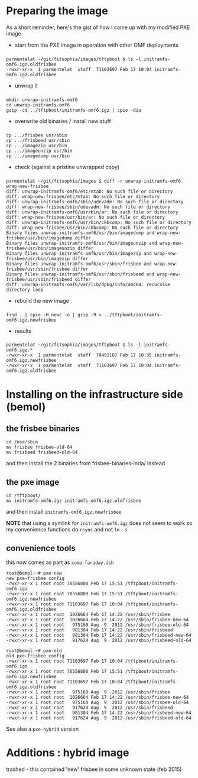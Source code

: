# Preparing the image

As a short reminder, here's the gist of how I came up with my modified PXE image

* start from the PXE image in operation with other OMF deployments

###
    parmentelat ~/git/fitsophia/images/tftpboot $ ls -l initramfs-omf6.igz.oldfrisbee
    -rwxr-xr-x  1 parmentelat  staff  71103697 Feb 17 10:04 initramfs-omf6.igz.oldfrisbee
* unwrap it

###
    mkdir unwrap-initramfs-omf6
    cd unwrap-initramfs-omf6
    gzip -cd ../tftpboot/initramfs-omf6.igz | cpio -diu
    
* overwrite old binaries / install new stuff 

###
    cp .../frisbee usr/sbin
    cp .../frisbeed usr/sbin
    cp .../imagezip usr/bin
    cp .../imageunzip usr/bin
    cp .../imagedump usr/bin

* check (against a pristine unwrapped copy)

###        
    parmentelat ~/git/fitsophia/images $ diff -r unwrap-initramfs-omf6 wrap-new-frisbee
    diff: unwrap-initramfs-omf6/etc/mtab: No such file or directory
    diff: wrap-new-frisbee/etc/mtab: No such file or directory
    diff: unwrap-initramfs-omf6/sbin/udevadm: No such file or directory
    diff: wrap-new-frisbee/sbin/udevadm: No such file or directory
    diff: unwrap-initramfs-omf6/usr/bin/ar: No such file or directory
    diff: wrap-new-frisbee/usr/bin/ar: No such file or directory
    diff: unwrap-initramfs-omf6/usr/bin/ckbcomp: No such file or directory
    diff: wrap-new-frisbee/usr/bin/ckbcomp: No such file or directory
    Binary files unwrap-initramfs-omf6/usr/bin/imagedump and wrap-new-frisbee/usr/bin/imagedump differ
    Binary files unwrap-initramfs-omf6/usr/bin/imageunzip and wrap-new-frisbee/usr/bin/imageunzip differ
    Binary files unwrap-initramfs-omf6/usr/bin/imagezip and wrap-new-frisbee/usr/bin/imagezip differ
    Binary files unwrap-initramfs-omf6/usr/sbin/frisbee and wrap-new-frisbee/usr/sbin/frisbee differ
    Binary files unwrap-initramfs-omf6/usr/sbin/frisbeed and wrap-new-frisbee/usr/sbin/frisbeed differ
    diff: unwrap-initramfs-omf6/var/lib/dpkg/info/amd64: recursive directory loop
    
* rebuild the new image

###
    find . | cpio -H newc -o | gzip -9 > ../tftpboot/initramfs-omf6.igz.newfrisbee
    
* results
 
###
    parmentelat ~/git/fitsophia/images/tftpboot $ ls -l initramfs-omf6.igz.*
    -rwxr-xr-x  1 parmentelat  staff  70491187 Feb 17 10:35 initramfs-omf6.igz.newfrisbee
    -rwxr-xr-x  1 parmentelat  staff  71103697 Feb 17 10:04 initramfs-omf6.igz.oldfrisbee
    
    
# Installing on the infrastructure side (bemol)

## the frisbee binaries
    cd /usr/sbin
    mv frisbee frisbee-old-64
    mv frisbeed frisbeed-old-64

and then install the 2 binaries from frisbee-binaries-inria/ instead

## the pxe image

    cd /tftpboot/
    mv initramfs-omf6.igz initramfs-omf6.igz.oldfrisbee

and then install `initramfs-omf6.igz.newfrisbee` 

**NOTE** that using a symlink for `initramfs-omf6.igz` does not seem to work so my convenience functions do `rsync` and not 	 `ln -s`

## convenience tools

this now comes as part as `comp-faraday.ish`

    root@bemol:~# pxe-new
    new pxe-frisbee config
    -rwxr-xr-x 1 root root 70556800 Feb 17 15:51 /tftpboot/initramfs-omf6.igz
    -rwxr-xr-x 1 root root 70556800 Feb 17 15:51 /tftpboot/initramfs-omf6.igz.newfrisbee
    -rwxr-xr-x 1 root root 71103697 Feb 17 10:04 /tftpboot/initramfs-omf6.igz.oldfrisbee
    -rwxr-xr-x 1 root root  1026664 Feb 17 14:22 /usr/sbin/frisbee
    -rwxr-xr-x 1 root root  1026664 Feb 17 14:22 /usr/sbin/frisbee-new-64
    -rwxr-xr-x 1 root root   975160 Aug  9  2012 /usr/sbin/frisbee-old-64
    -rwxr-xr-x 1 root root   981304 Feb 17 14:22 /usr/sbin/frisbeed
    -rwxr-xr-x 1 root root   981304 Feb 17 14:22 /usr/sbin/frisbeed-new-64
    -rwxr-xr-x 1 root root   917624 Aug  9  2012 /usr/sbin/frisbeed-old-64

    root@bemol:~# pxe-old
    old pxe-frisbee config
    -rwxr-xr-x 1 root root 71103697 Feb 17 10:04 /tftpboot/initramfs-omf6.igz
    -rwxr-xr-x 1 root root 70556800 Feb 17 15:51 /tftpboot/initramfs-omf6.igz.newfrisbee
    -rwxr-xr-x 1 root root 71103697 Feb 17 10:04 /tftpboot/initramfs-omf6.igz.oldfrisbee
    -rwxr-xr-x 1 root root   975160 Aug  9  2012 /usr/sbin/frisbee
    -rwxr-xr-x 1 root root  1026664 Feb 17 14:22 /usr/sbin/frisbee-new-64
    -rwxr-xr-x 1 root root   975160 Aug  9  2012 /usr/sbin/frisbee-old-64
    -rwxr-xr-x 1 root root   917624 Aug  9  2012 /usr/sbin/frisbeed
    -rwxr-xr-x 1 root root   981304 Feb 17 14:22 /usr/sbin/frisbeed-new-64
    -rwxr-xr-x 1 root root   917624 Aug  9  2012 /usr/sbin/frisbeed-old-64
    
See also a `pxe-hybrid` version

# Additions : hybrid image

trashed - this contained 'new' frisbee in some unknown state (feb 2015)